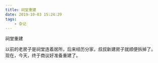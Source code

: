 ```yaml
---
title: 祠堂重建
date: 2019-10-03 15:24:29
tags: 
    - 杂记
---
```



祠堂重建
<!-- more -->

以前的老房子是祠堂连着居所，后来经历分家，叔叔新建房子就顺便拆掉了。  
现在，今天，终于商议好准备重建了。
